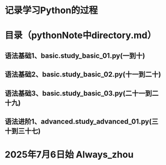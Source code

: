 # 记录学习Python的过程

# 目录（pythonNote中directory.md）
## 语法基础1、basic.study_basic_01.py(一到十)
## 语法基础2、basic.study_basic_02.py(十一到二十)
## 语法基础3、basic.study_basic_03.py(二十一到二十九)
## 语法进阶1、advanced.study_advanced_01.py(三十到三十七)


# 2025年7月6日始 Always_zhou
